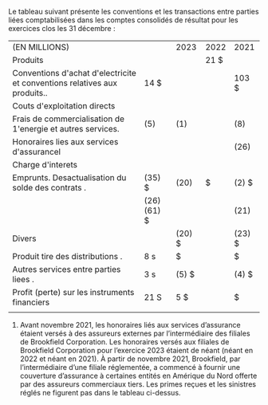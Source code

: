 Le tableau suivant présente les conventions et les transactions entre parties liées comptabilisées dans les comptes consolidés de résultat pour les exercices clos les 31 décembre :

<table><tr><td colspan="2">(EN MILLIONS)</td><td>2023</td><td>2022</td><td>2021</td></tr><tr><td colspan="2">Produits</td><td></td><td>21 $</td><td></td></tr><tr><td>Conventions d&#x27;achat d&#x27;electricite et conventions relatives aux produits..</td><td colspan="3">14 $</td><td>103 $</td></tr><tr><td>Couts d&#x27;exploitation directs</td><td colspan="3"></td><td></td></tr><tr><td>Frais de commercialisation de 1&#x27;energie et autres services.</td><td>(5)</td><td>(1)</td><td></td><td>(8)</td></tr><tr><td>Honoraires lies aux services d&#x27;assurancel</td><td></td><td></td><td></td><td>(26)</td></tr><tr><td>Charge d&#x27;interets</td><td colspan="3"></td><td></td></tr><tr><td>Emprunts. Desactualisation du solde des contrats .</td><td>(35) $</td><td>(20)</td><td>$</td><td>(2) $</td></tr><tr><td></td><td>(26) (61) $</td><td></td><td></td><td>(21)</td></tr><tr><td>Divers</td><td></td><td>(20) $</td><td></td><td>(23) $</td></tr><tr><td>Produit tire des distributions .</td><td>8 s</td><td>$</td><td></td><td>$</td></tr><tr><td>Autres services entre parties liees .</td><td>3 s</td><td>(5) $</td><td></td><td>(4) $</td></tr><tr><td>Profit (perte) sur les instruments financiers</td><td>21 S</td><td>5 $</td><td></td><td>$</td></tr><tr><td></td><td></td><td></td><td></td><td></td></tr></table>

1) Avant novembre 2021, les honoraires liés aux services d’assurance étaient versés à des assureurs externes par l’intermédiaire des filiales de Brookfield Corporation. Les honoraires versés aux filiales de Brookfield Corporation pour l’exercice 2023 étaient de néant (néant en 2022 et néant en 2021). À partir de novembre 2021, Brookfield, par l’intermédiaire d’une filiale réglementée, a commencé à fournir une couverture d’assurance à certaines entités en Amérique du Nord offerte par des assureurs commerciaux tiers. Les primes reçues et les sinistres réglés ne figurent pas dans le tableau ci-dessus.